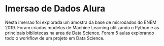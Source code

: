 # Imersao de Dados Alura
Nesta imersao foi explorada um amostra da base de microdados do ENEM 2019. Foram criados modelos de Machine Learning utilizando o Python e as principais bibliotecas na area de Data Science. Foram 5 aulas explorando todo o workflow de um projeto em Data Science.
